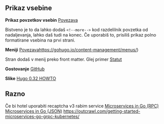 ## Prikaz vsebine

**Prikaz povzetkov vsebin** [Povezava](https://gohugo.io/content-management/summaries/ )

Bistveno je to da lahko dodaš ```<!--more-->``` kod razdelilnik povzetka od nadaljevanja, lahko daš tudi na konec. Če uporabiš to, prisiliš prikaz polno formatirane vsebina na prvi strani.


**Meniji** [Povezava](https://gohugo.io/content-management/summaries/ )https://gohugo.io/content-management/menus/)

Stran dodaš v menij preko front matter. Glej primer [Statut](content/statut.md)

**Gostovanje**
[GitHub](https://gohugo.io/hosting-and-deployment/hosting-on-github/)

**Slike**
[Hugo 0.32 HOWTO](https://gohugo.io/about/new-in-032/)

## Razno
Če bi hotel uporabiti recaptcha v3 rabim service 
[Microservices in Go (RPC)](https://ewanvalentine.io/author/ewan/)
[Microservices in Go (JSON)](http://callistaenterprise.se/blogg/teknik/2017/02/17/go-blog-series-part1/)
https://outcrawl.com/getting-started-microservices-go-grpc-kubernetes/